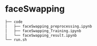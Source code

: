 # faceSwapping
```bash
├── code
│   ├── faceSwapping_preprocessing.ipynb
│   ├── faceSwapping_Training.ipynb
│   └── faceSwapping_result.ipynb
└── run.sh
``` 
